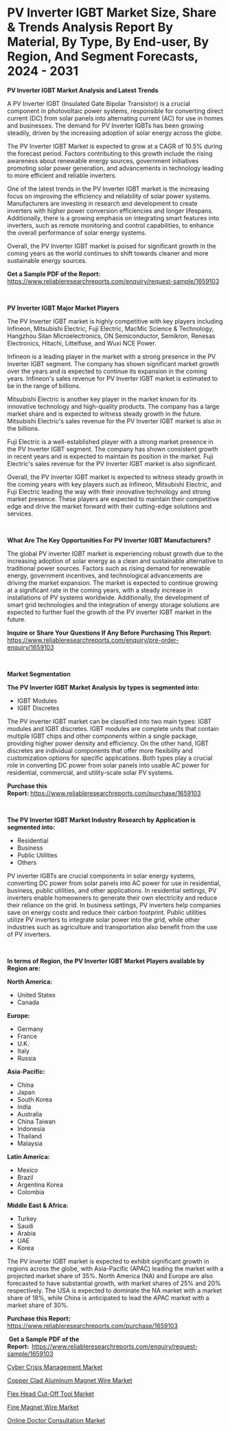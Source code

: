 <p><h1>PV Inverter IGBT Market Size, Share & Trends Analysis Report By Material, By Type, By End-user, By Region, And Segment Forecasts, 2024 - 2031</h1></p><p><strong>PV Inverter IGBT Market Analysis and Latest Trends</strong></p>
<p><p>A PV Inverter IGBT (Insulated Gate Bipolar Transistor) is a crucial component in photovoltaic power systems, responsible for converting direct current (DC) from solar panels into alternating current (AC) for use in homes and businesses. The demand for PV Inverter IGBTs has been growing steadily, driven by the increasing adoption of solar energy across the globe.</p><p>The PV Inverter IGBT Market is expected to grow at a CAGR of 10.5% during the forecast period. Factors contributing to this growth include the rising awareness about renewable energy sources, government initiatives promoting solar power generation, and advancements in technology leading to more efficient and reliable inverters. </p><p>One of the latest trends in the PV Inverter IGBT market is the increasing focus on improving the efficiency and reliability of solar power systems. Manufacturers are investing in research and development to create inverters with higher power conversion efficiencies and longer lifespans. Additionally, there is a growing emphasis on integrating smart features into inverters, such as remote monitoring and control capabilities, to enhance the overall performance of solar energy systems. </p><p>Overall, the PV Inverter IGBT market is poised for significant growth in the coming years as the world continues to shift towards cleaner and more sustainable energy sources.</p></p>
<p><strong>Get a Sample PDF of the Report:&nbsp;</strong> <a href="https://www.reliableresearchreports.com/enquiry/request-sample/1659103">https://www.reliableresearchreports.com/enquiry/request-sample/1659103</a></p>
<p>&nbsp;</p>
<p><strong>PV Inverter IGBT Major Market Players</strong></p>
<p><p>The PV Inverter IGBT market is highly competitive with key players including Infineon, Mitsubishi Electric, Fuji Electric, MacMic Science & Technology, Hangzhou Silan Microelectronics, ON Semiconductor, Semikron, Renesas Electronics, Hitachi, Littelfuse, and Wuxi NCE Power. </p><p>Infineon is a leading player in the market with a strong presence in the PV Inverter IGBT segment. The company has shown significant market growth over the years and is expected to continue its expansion in the coming years. Infineon's sales revenue for PV Inverter IGBT market is estimated to be in the range of billions.</p><p>Mitsubishi Electric is another key player in the market known for its innovative technology and high-quality products. The company has a large market share and is expected to witness steady growth in the future. Mitsubishi Electric's sales revenue for the PV Inverter IGBT market is also in the billions.</p><p>Fuji Electric is a well-established player with a strong market presence in the PV Inverter IGBT segment. The company has shown consistent growth in recent years and is expected to maintain its position in the market. Fuji Electric's sales revenue for the PV Inverter IGBT market is also significant.</p><p>Overall, the PV Inverter IGBT market is expected to witness steady growth in the coming years with key players such as Infineon, Mitsubishi Electric, and Fuji Electric leading the way with their innovative technology and strong market presence. These players are expected to maintain their competitive edge and drive the market forward with their cutting-edge solutions and services.</p></p>
<p>&nbsp;</p>
<p><strong>What Are The Key Opportunities For PV Inverter IGBT Manufacturers?</strong></p>
<p><p>The global PV inverter IGBT market is experiencing robust growth due to the increasing adoption of solar energy as a clean and sustainable alternative to traditional power sources. Factors such as rising demand for renewable energy, government incentives, and technological advancements are driving the market expansion. The market is expected to continue growing at a significant rate in the coming years, with a steady increase in installations of PV systems worldwide. Additionally, the development of smart grid technologies and the integration of energy storage solutions are expected to further fuel the growth of the PV inverter IGBT market in the future.</p></p>
<p><strong>Inquire or Share Your Questions If Any Before Purchasing This Report:</strong> <a href="https://www.reliableresearchreports.com/enquiry/pre-order-enquiry/1659103">https://www.reliableresearchreports.com/enquiry/pre-order-enquiry/1659103</a></p>
<p>&nbsp;</p>
<p><strong>Market Segmentation</strong></p>
<p><strong>The PV Inverter IGBT Market Analysis by types is segmented into:</strong></p>
<p><ul><li>IGBT Modules</li><li>IGBT Discretes</li></ul></p>
<p><p>The PV inverter IGBT market can be classified into two main types: IGBT modules and IGBT discretes. IGBT modules are complete units that contain multiple IGBT chips and other components within a single package, providing higher power density and efficiency. On the other hand, IGBT discretes are individual components that offer more flexibility and customization options for specific applications. Both types play a crucial role in converting DC power from solar panels into usable AC power for residential, commercial, and utility-scale solar PV systems.</p></p>
<p><strong>Purchase this Report:&nbsp;</strong><a href="https://www.reliableresearchreports.com/purchase/1659103">https://www.reliableresearchreports.com/purchase/1659103</a></p>
<p>&nbsp;</p>
<p><strong>The PV Inverter IGBT Market Industry Research by Application is segmented into:</strong></p>
<p><ul><li>Residential</li><li>Business</li><li>Public Utilities</li><li>Others</li></ul></p>
<p><p>PV inverter IGBTs are crucial components in solar energy systems, converting DC power from solar panels into AC power for use in residential, business, public utilities, and other applications. In residential settings, PV inverters enable homeowners to generate their own electricity and reduce their reliance on the grid. In business settings, PV inverters help companies save on energy costs and reduce their carbon footprint. Public utilities utilize PV inverters to integrate solar power into the grid, while other industries such as agriculture and transportation also benefit from the use of PV inverters.</p></p>
<p>&nbsp;</p>
<p><strong>In terms of Region, the PV Inverter IGBT Market Players available by Region are:</strong></p>
<p>
    <p> <strong> North America: </strong>
        <ul>
            <li>United States</li>
            <li>Canada</li>
        </ul>
        </p> 
    <p> <strong> Europe: </strong>
        <ul>
            <li>Germany</li>
            <li>France</li>
            <li>U.K.</li>
            <li>Italy</li>
            <li>Russia</li>
        </ul>
        </p> 
    <p> <strong> Asia-Pacific: </strong>
        <ul>
            <li>China</li>
            <li>Japan</li>
            <li>South Korea</li>
            <li>India</li>
            <li>Australia</li>
            <li>China Taiwan</li>
            <li>Indonesia</li>
            <li>Thailand</li>
            <li>Malaysia</li>
        </ul>
        </p> 
    <p> <strong> Latin America: </strong>
        <ul>
            <li>Mexico</li>
            <li>Brazil</li>
            <li>Argentina Korea</li>
            <li>Colombia</li>
        </ul>
        </p> 
    <p> <strong> Middle East & Africa: </strong>
        <ul>
            <li>Turkey</li>
            <li>Saudi</li>
            <li>Arabia</li>
            <li>UAE</li>
            <li>Korea</li>
        </ul>
    </p>
    </p>
<p><p>The PV inverter IGBT market is expected to exhibit significant growth in regions across the globe, with Asia-Pacific (APAC) leading the market with a projected market share of 35%. North America (NA) and Europe are also forecasted to have substantial growth, with market shares of 25% and 20% respectively. The USA is expected to dominate the NA market with a market share of 18%, while China is anticipated to lead the APAC market with a market share of 30%.</p></p>
<p><strong>Purchase this Report: </strong><a href="https://www.reliableresearchreports.com/purchase/1659103">https://www.reliableresearchreports.com/purchase/1659103</a></p>
<p>&nbsp;<strong>Get a Sample PDF of the Report:&nbsp;&nbsp;</strong><a href="https://www.reliableresearchreports.com/enquiry/request-sample/1659103">https://www.reliableresearchreports.com/enquiry/request-sample/1659103</a></p>
<p><strong></strong></p>
<p><p><a href="https://medium.com/@ericahamill/cyber-crisis-management-market-furnishes-information-on-market-share-market-trends-and-market-4597c4b27f3b">Cyber Crisis Management Market</a></p><p><a href="https://issuu.com/reportprime-2/docs/copper-clad-aluminum-magnet-wire-market-size-2030.">Copper Clad Aluminum Magnet Wire Market</a></p><p><a href="https://github.com/beatblasta/Market-Research-Report-List-2/blob/main/flex-head-cut-off-tool-market.md">Flex Head Cut-Off Tool Market</a></p><p><a href="https://issuu.com/reportprime-2/docs/fine-magnet-wire-market-size-2030.pptx">Fine Magnet Wire Market</a></p><p><a href="https://medium.com/@ericahamill/online-doctor-consultation-market-share-evolution-and-market-growth-trends-2024-2031-c584bd919957">Online Doctor Consultation Market</a></p></p>